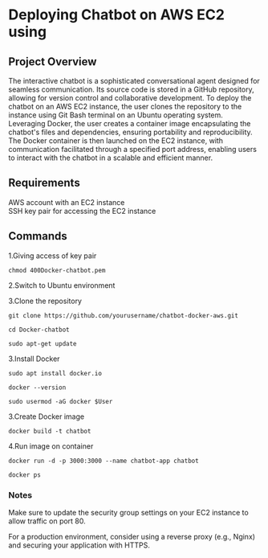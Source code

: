 
# Deploying Chatbot on AWS EC2 using 


## Project Overview

The interactive chatbot is a sophisticated conversational agent designed for seamless communication. Its source code is stored in a GitHub repository, allowing for version control and collaborative development. To deploy the chatbot on an AWS EC2 instance, the user clones the repository to the instance using Git Bash terminal on an Ubuntu operating system. Leveraging Docker, the user creates a container image encapsulating the chatbot's files and dependencies, ensuring portability and reproducibility. The Docker container is then launched on the EC2 instance, with communication facilitated through a specified port address, enabling users to interact with the chatbot in a scalable and efficient manner.


## Requirements
AWS account with an EC2 instance\
SSH key pair for accessing the EC2 instance

## Commands

1.Giving access of key pair

    chmod 400Docker-chatbot.pem

2.Switch to Ubuntu environment

3.Clone the repository

    git clone https://github.com/yourusername/chatbot-docker-aws.git

    cd Docker-chatbot

    sudo apt-get update

3.Install Docker

    sudo apt install docker.io

    docker --version

    sudo usermod -aG docker $User

3.Create Docker image

    docker build -t chatbot

4.Run image on container

    docker run -d -p 3000:3000 --name chatbot-app chatbot

    docker ps


### Notes
Make sure to update the security group settings on your EC2 instance to allow traffic on port 80.

For a production environment, consider using a reverse proxy (e.g., Nginx) and securing your application with HTTPS.
